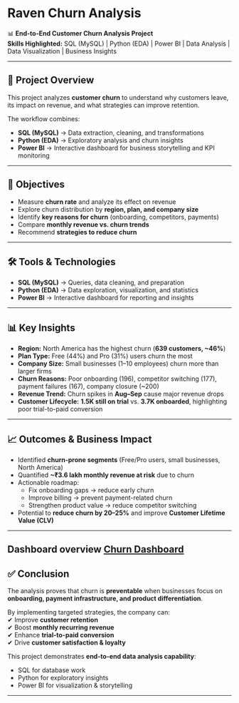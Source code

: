 # Raven Churn Analysis  

📊 **End-to-End Customer Churn Analysis Project**  
**Skills Highlighted:** SQL (MySQL) | Python (EDA) | Power BI | Data Analysis | Data Visualization | Business Insights  

---

## 📌 Project Overview  
This project analyzes **customer churn** to understand why customers leave, its impact on revenue, and what strategies can improve retention.  

The workflow combines:  
- **SQL (MySQL)** → Data extraction, cleaning, and transformations  
- **Python (EDA)** → Exploratory analysis and churn insights  
- **Power BI** → Interactive dashboard for business storytelling and KPI monitoring  

---

## 🎯 Objectives  
- Measure **churn rate** and analyze its effect on revenue  
- Explore churn distribution by **region, plan, and company size**  
- Identify **key reasons for churn** (onboarding, competitors, payments)  
- Compare **monthly revenue vs. churn trends**  
- Recommend **strategies to reduce churn**  

---

## 🛠 Tools & Technologies  
- **SQL (MySQL)** → Queries, data cleaning, and preparation  
- **Python (EDA)** → Data exploration, visualization, and statistics  
- **Power BI** → Interactive dashboard for reporting and insights  

---

## 📊 Key Insights  
- **Region:** North America has the highest churn (**639 customers, ~46%**)  
- **Plan Type:** Free (44%) and Pro (31%) users churn the most  
- **Company Size:** Small businesses (1–10 employees) churn more than larger firms  
- **Churn Reasons:** Poor onboarding (196), competitor switching (177), payment failures (167), company closure (~200)  
- **Revenue Trend:** Churn spikes in **Aug–Sep** cause major revenue drops  
- **Customer Lifecycle:** **1.5K still on trial** vs. **3.7K onboarded**, highlighting poor trial-to-paid conversion  

---

## 📈 Outcomes & Business Impact  
- Identified **churn-prone segments** (Free/Pro users, small businesses, North America)  
- Quantified **~₹3.6 lakh monthly revenue at risk** due to churn  
- Actionable roadmap:  
  - Fix onboarding gaps → reduce early churn  
  - Improve billing → prevent payment-related churn  
  - Strengthen product value → reduce competitor switching  
- Potential to **reduce churn by 20–25%** and improve **Customer Lifetime Value (CLV)**
---

**Dashboard overview**
[Churn Dashboard](churn_Dashboard.png)
---
## ✅ Conclusion  
The analysis proves that churn is **preventable** when businesses focus on **onboarding, payment infrastructure, and product differentiation**.  

By implementing targeted strategies, the company can:  
✔ Improve **customer retention**  
✔ Boost **monthly recurring revenue**  
✔ Enhance **trial-to-paid conversion**  
✔ Drive **customer satisfaction & loyalty**  

This project demonstrates **end-to-end data analysis capability**:  
- SQL for database work  
- Python for exploratory insights  
- Power BI for visualization & storytelling  

---
